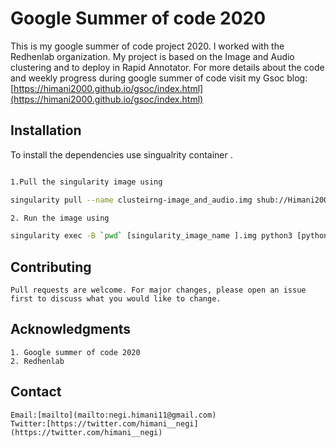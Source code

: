 
# Google Summer of code 2020

This is my google summer of code project 2020. I worked with the Redhenlab organization. My project is based on the Image and Audio clustering and to deploy in Rapid Annotator. 
For more details about the code and weekly progress during google summer of code visit my Gsoc blog: 
[https://himani2000.github.io/gsoc/index.html](https://himani2000.github.io/gsoc/index.html)

## Installation

To install the dependencies use singualrity container .

```bash

1.Pull the singularity image using 

singularity pull --name clusteirng-image_and_audio.img shub://Himani2000/GSOC_2020:clustering

2. Run the image using 

singularity exec -B `pwd` [singularity_image_name ].img python3 [python file]
```



## Contributing
```
Pull requests are welcome. For major changes, please open an issue first to discuss what you would like to change.

```

## Acknowledgments
```
1. Google summer of code 2020
2. Redhenlab 
```

## Contact 
```
Email:[mailto](mailto:negi.himani11@gmail.com)
Twitter:[https://twitter.com/himani__negi](https://twitter.com/himani__negi)

```